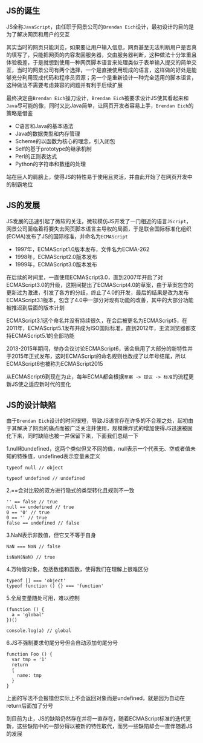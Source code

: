 ## JS的诞生

JS全称`JavaScript`，由任职于网景公司的`Brendan Eich`设计，最初设计的目的是为了解决网页和用户的交互

其实当时的网页只能浏览，如果要让用户输入信息，网页甚至无法判断用户是否真的填写了，只能把网页的内容发回服务器，交由服务器判断，这种做法十分笨重且体验极差，于是就想到使用一种网页脚本语言来处理类似于表单输入提交的简单交互，当时的网景公司有两个选择，一个是直接使用现成的语言，这样做的好处是能够充分利用现成代码和程序员资源；另一个是重新设计一种完全适用的脚本语言，这种做法不需要考虑兼容的问题并有利于后续扩展

最终决定由`Brendan Eich`操刀设计，`Brendan Eich`被要求设计JS使其看起来和`Java`尽可能的像，同时又比Java简单，让网页开发者容易上手，`Brendan Eich`的策略是借鉴

- C语言和Java的基本语法
- Java的数据类型和内存管理
- Scheme的以函数为核心的理念，引入闭包
- Self的基于prototype的继承机制
- Perl的正则表达式
- Python的字符串和数组的处理

站在巨人的肩膀上，使得JS的特性易于使用且灵活，并由此开始了在网页开发中的制霸地位

## JS的发展

JS发展的迅速引起了微软的关注，微软模仿JS开发了一门相近的语言`JScript`，网景公司面临着将要失去网页脚本语言主导权的局面，于是联合国际标准化组织(ECMA)发布了JS的国际标准，并命名为`ECMAScript`

- 1997年，ECMAScript1.0版本发布，文件名为ECMA-262
- 1998年，ECMAScript2.0版本发布
- 1999年，ECMAScript3.0版本发布

在后续的时间里，一直使用ECMAScript3.0，直到2007年开启了对ECMAScript3.0的升级，这期间提出了ECMAScript4.0的草案，由于草案包含的更新过为激进，引发了各方的分歧，终止了4.0的开发，最后的结果是改为发布ECMAScript3.1版本，包含了4.0中一部分对现有功能的改善，其中的大部分功能被推迟到后面的版本计划

ECMAScript3.1这个命名并没有持续很久，在会后被更名为ECMAScript5，在2011年，ECMAScript5.1发布并成为ISO国际标准，直到2012年，主流浏览器都支持ECMAScript5.1的全部功能

2013-2015年期间，举办会议讨论ECMAScript6，该会启用了大部分的新特性并于2015年正式发布，这时ECMAScript的命名规则也改成了以年号结尾，所以ECMAScript6也被称为ECMAScript2015

从ECMAScript6到现在为止，每年ECMA都会根据`草案 -> 提议 -> 标准`的流程更新JS使之适应新时代的变化

## JS的设计缺陷


由于`Brendan Eich`设计的时间很短，导致JS语言存在许多的不合理之处，起初由于其解决了网页的痛点而被广泛关注并使用，规模爆炸式的增加使得JS迅速被固化下来，同时缺陷也被一并保留下来，下面我们总结一下

1.null和undefined，这两个类似但又不同的值，null表示一个代表无、空或者值未知的特殊值，undefined表示变量未定义

```
typeof null // object

typeof undefined // undefined
```

2.==会对比较的双方进行隐式的类型转化且规则不一致

```
'' == false // true
null == undefined // true
0 == '0' // true
0 == '' // true
false == undefined // false
```

3.NaN表示非数值，但它又不等于自身

```
NaN === NaN // false

isNaN(NaN) // true
```

4.万物皆对象，包括数组和函数，使得我们在理解上很难区分

```
typeof [] === 'object'
typeof function () {} === 'function'
```

5.全局变量随处可用，难以控制

```
(function () {
  a = 'global'
})()

console.log(a) // global
```

6.JS不强制要求句尾分号但会自动添加句尾分号

```
function Foo () {
  var tmp = '1'
  return
  {
    name: tmp
  }
}
```

上面的写法不会报错但实际上不会返回对象而是undefined，就是因为自动在return后面加了分号


到目前为止，JS的缺陷仍然存在并将一直存在，随着ECMAScript标准的迭代更新，这些缺陷中的一部分得以被新的特性取代，而另一些缺陷却会一直伴随着JS的发展